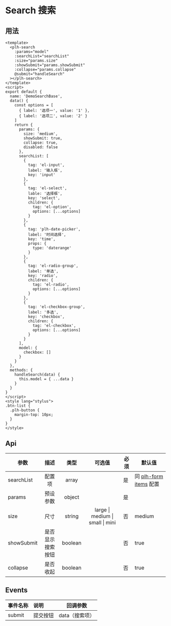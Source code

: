 # Search 搜索

## 用法

<search-base></search-base>

```vue
<template>
  <plh-search
    :params="model"
    :searchList="searchList"
    :size="params.size"
    :showSubmit="params.showSubmit"
    :collapse="params.collapse"
    @submit="handleSearch"
  ></plh-search>
</template>
<script>
export default {
  name: 'DemoSearchBase',
  data() {
    const options = [
      { label: '选项一', value: '1' },
      { label: '选项二', value: '2' }
    ]
    return {
      params: {
        size: 'medium',
        showSubmit: true,
        collapse: true,
        disabled: false
      },
      searchList: [
        {
          tag: 'el-input',
          label: '输入框',
          key: 'input'
        },
        {
          tag: 'el-select',
          lable: '选择框',
          key: 'select',
          children: {
            tag: 'el-option',
            options: [...options]
          }
        },
        {
          tag: 'plh-date-picker',
          label: '时间选择',
          key: 'time',
          props: {
            type: 'daterange'
          }
        },
        {
          tag: 'el-radio-group',
          label: '单选',
          key: 'radio',
          children: {
            tag: 'el-radio',
            options: [...options]
          }
        },
        {
          tag: 'el-checkbox-group',
          label: '多选',
          key: 'checkbox',
          children: {
            tag: 'el-checkbox',
            options: [...options]
          }
        }
      ],
      model: {
        checkbox: []
      }
    }
  },
  methods: {
    handleSearch(data) {
      this.model = { ...data }
    }
  }
}
</script>
<style lang="stylus">
.btn-list {
  .plh-button {
    margin-top: 10px;
  }
}
</style>
```

## Api

| 参数       |       描述       |  类型   |              可选值              | 必须 | 默认值                                        |
| ---------- | :--------------: | :-----: | :------------------------------: | ---- | --------------------------------------------- |
| searchList |      配置项      |  array  |                                  | 是   | 同 [plh-form items](form.html#items-api) 配置 |
| params     |     预设参数     | object  |                                  | 是   |                                               |
| size       |       尺寸       | string  | large \| medium \| small \| mini | 否   | medium                                        |
| showSubmit | 是否显示搜索按钮 | boolean |                                  | 否   | true                                          |
| collapse   |     是否收起     | boolean |                                  | 否   | true                                          |

## Events

| 事件名称 | 说明     | 回调参数       |
| -------- | :------- | -------------- |
| submit   | 提交按钮 | data（搜索项） |
